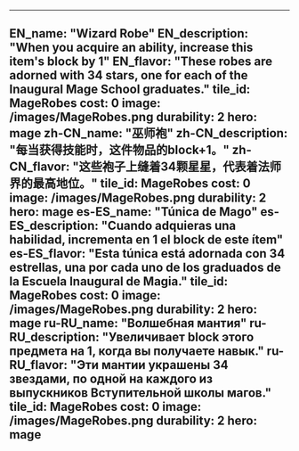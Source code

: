 ---

EN_name: "Wizard Robe"
EN_description: "When you acquire an ability, increase this item's block by 1"
EN_flavor: "These robes are adorned with 34 stars, one for each of the Inaugural Mage School graduates."
tile_id: MageRobes
cost: 0
image: /images/MageRobes.png
durability: 2
hero: mage
zh-CN_name: "巫师袍"
zh-CN_description: "每当获得技能时，这件物品的block+1。"
zh-CN_flavor: "这些袍子上缝着34颗星星，代表着法师界的最高地位。"
tile_id: MageRobes
cost: 0
image: /images/MageRobes.png
durability: 2
hero: mage
es-ES_name: "Túnica de Mago"
es-ES_description: "Cuando adquieras una habilidad, incrementa en 1 el block de este ítem"
es-ES_flavor: "Esta túnica está adornada con 34 estrellas, una por cada uno de los graduados de la Escuela Inaugural de Magia."
tile_id: MageRobes
cost: 0
image: /images/MageRobes.png
durability: 2
hero: mage
ru-RU_name: "Волшебная мантия"
ru-RU_description: "Увеличивает block этого предмета на 1, когда вы получаете навык."
ru-RU_flavor: "Эти мантии украшены 34 звездами, по одной на каждого из выпускников Вступительной школы магов."
tile_id: MageRobes
cost: 0
image: /images/MageRobes.png
durability: 2
hero: mage
---